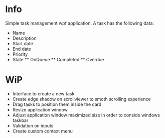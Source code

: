 # Info

Simple task management wpf application. 
A task has the following data:

* Name
* Description
* Start date
* End date
* Priority
* State
** OnQueue
** Completed
** Overdue

# WiP

* Interface to create a new task
* Create edge shadow on scrollviewer to smoth scrolling experience
* Drag tasks to position them inside the card
* Resize application window
* Adjust application window maximized size in order to conside windows taskbar
* Validation on inputs
* Create custom context menu
